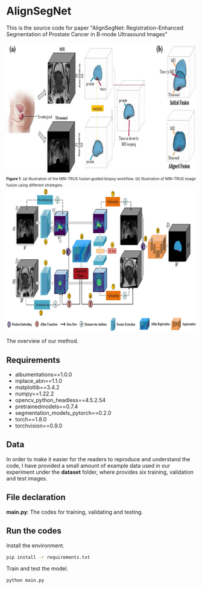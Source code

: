 # AlignSegNet
This is the source code for paper "AlignSegNet: Registration-Enhanced Segmentation of Prostate Cancer in B-mode Ultrasound Images"

<div align=center><img width="1000" height="350" src="https://github.com/sangst-lab/AlignSegNet/blob/main/figures/Figure_1.jpg"/></div>
  <figcaption style="text-align:left; font-size:0.85em; line-height:1.4;">
    <small>
      <strong>Figure 1.</strong>  
      (a) Illustration of the MRI–TRUS fusion‑guided biopsy workflow. (b) Illustration of MRI–TRUS image fusion using different strategies.
    </small>
  </figcaption>

<div align=center><img width="1200" height="380" src="https://github.com/sangst-lab/AlignSegNet/blob/main/figures/Figure_2.jpg"/></div>
<p align="left"> 
The overview of our method. 
</p>

## Requirements
* albumentations==1.0.0
* inplace_abn==1.1.0
* matplotlib==3.4.2
* numpy==1.22.2
* opencv_python_headless==4.5.2.54
* pretrainedmodels==0.7.4
* segmentation_models_pytorch==0.2.0
* torch==1.8.0
* torchvision==0.9.0

## Data
In order to make it easier for the readers to reproduce and understand the code, I have provided a small amount of example data used in our experiment under the **dataset** folder, where provides six training, validation and test images.

## File declaration


**main.py**: The codes for training, validating and testing.

## Run the codes
Install the environment.
```bash
pip install -r requirements.txt
```

Train and test the model.
```bash
python main.py
```
